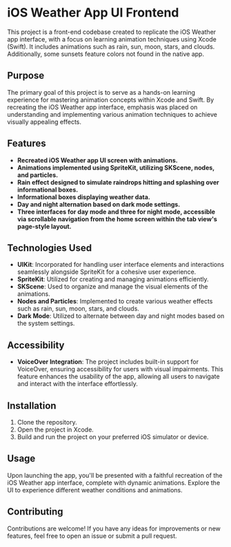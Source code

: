 # iOS Weather App UI Frontend

This project is a front-end codebase created to replicate the iOS Weather app interface, with a focus on learning animation techniques using Xcode (Swift). It includes animations such as rain, sun, moon, stars, and clouds. Additionally, some sunsets feature colors not found in the native app.

## Purpose

The primary goal of this project is to serve as a hands-on learning experience for mastering animation concepts within Xcode and Swift. By recreating the iOS Weather app interface, emphasis was placed on understanding and implementing various animation techniques to achieve visually appealing effects.


## Features

- **Recreated iOS Weather app UI screen with animations.**
- **Animations implemented using SpriteKit, utilizing SKScene, nodes, and particles.**
- **Rain effect designed to simulate raindrops hitting and splashing over informational boxes.**
- **Informational boxes displaying weather data.**
- **Day and night alternation based on dark mode settings.**
- **Three interfaces for day mode and three for night mode, accessible via scrollable navigation from the home screen within the tab view's page-style layout.**

## Technologies Used

- **UIKit**: Incorporated for handling user interface elements and interactions seamlessly alongside SpriteKit for a cohesive user experience.
- **SpriteKit**: Utilized for creating and managing animations efficiently.
- **SKScene**: Used to organize and manage the visual elements of the animations.
- **Nodes and Particles**: Implemented to create various weather effects such as rain, sun, moon, stars, and clouds.
- **Dark Mode**: Utilized to alternate between day and night modes based on the system settings.

## Accessibility

- **VoiceOver Integration**: The project includes built-in support for VoiceOver, ensuring accessibility for users with visual impairments. This feature enhances the usability of the app, allowing all users to navigate and interact with the interface effortlessly.

## Installation

1. Clone the repository.
2. Open the project in Xcode.
3. Build and run the project on your preferred iOS simulator or device.

## Usage

Upon launching the app, you'll be presented with a faithful recreation of the iOS Weather app interface, complete with dynamic animations. Explore the UI to experience different weather conditions and animations.

## Contributing

Contributions are welcome! If you have any ideas for improvements or new features, feel free to open an issue or submit a pull request.

